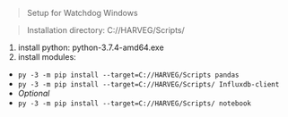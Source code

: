 > Setup for Watchdog Windows

> Installation directory: C://HARVEG/Scripts/

1. install python: python-3.7.4-amd64.exe
2. install modules:
* ```py -3 -m pip install --target=C://HARVEG/Scripts pandas```
* ```py -3 -m pip install --target=C://HARVEG/Scripts/ Influxdb-client```
* _Optional_
* ```py -3 -m pip install --target=C://HARVEG/Scripts/ notebook```
